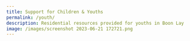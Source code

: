 ```yaml
---
title: Support for Children & Youths
permalink: /youth/
description: Residential resources provided for youths in Boon Lay
image: /images/screenshot 2023-06-21 172721.png
---
```

